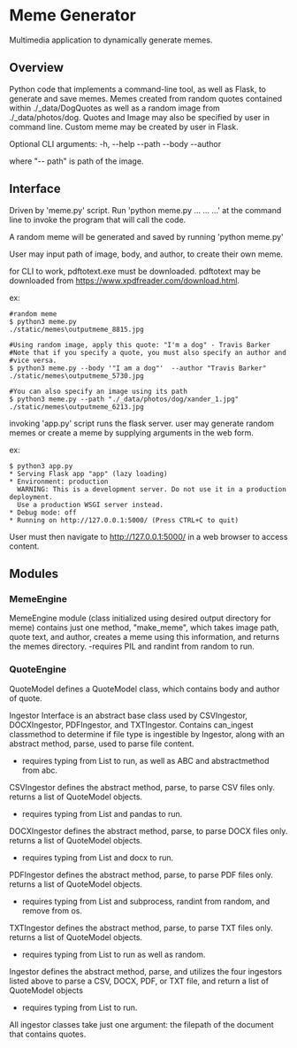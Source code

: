 # Meme Generator

Multimedia application to dynamically generate memes.

## Overview

Python code that implements a command-line tool, as well as Flask, to generate
and save memes. Memes created from random quotes contained within
./_data/DogQuotes as well as a random image from ./_data/photos/dog. Quotes and
Image may also be specified by user in command line. Custom meme may be created
by user in Flask.

Optional CLI arguments:
-h, --help
--path
--body
--author

where "-- path" is path of the image.


## Interface

Driven by 'meme.py' script. Run 'python meme.py ... ... ...' at the command
line to invoke the program that will call the code.

A random meme will be generated and saved by running 'python meme.py'

User may input path of image, body, and author, to create their own meme.

for CLI to work, pdftotext.exe must be downloaded.
pdftotext may be downloaded from https://www.xpdfreader.com/download.html.

ex:

```
#random meme
$ python3 meme.py
./static/memes\outputmeme_8815.jpg

#Using random image, apply this quote: "I'm a dog" - Travis Barker
#Note that if you specify a quote, you must also specify an author and
#vice versa.
$ python3 meme.py --body '"I am a dog"'  --author "Travis Barker"
./static/memes\outputmeme_5730.jpg

#You can also specify an image using its path
$ python3 meme.py --path "./_data/photos/dog/xander_1.jpg"
./static/memes\outputmeme_6213.jpg
```

invoking 'app.py' script runs the flask server. user may generate random memes
or create a meme by supplying arguments in the web form.

ex:

```
$ python3 app.py
* Serving Flask app "app" (lazy loading)
* Environment: production
  WARNING: This is a development server. Do not use it in a production deployment.
  Use a production WSGI server instead.
* Debug mode: off
* Running on http://127.0.0.1:5000/ (Press CTRL+C to quit)
```
User must then navigate to http://127.0.0.1:5000/ in a web browser to access
content.

## Modules

### MemeEngine

MemeEngine module (class initialized using desired output directory for meme)
contains just one method, "make_meme", which takes image path, quote text, and
author, creates a meme using this information, and returns the memes directory.
-requires PIL and randint from random to run.

### QuoteEngine

QuoteModel defines a QuoteModel class, which contains body and author of quote.

Ingestor Interface is an abstract base class used by CSVIngestor, DOCXIngestor,
PDFIngestor, and TXTIngestor. Contains can_ingest classmethod to determine if
file type is ingestible by Ingestor, along with an abstract method, parse, used
to parse file content.
- requires typing from List to run, as well as ABC and abstractmethod from abc.

CSVIngestor defines the abstract method, parse, to parse CSV files only.
returns a list of QuoteModel objects.
- requires typing from List and pandas to run.

DOCXIngestor defines the abstract method, parse, to parse DOCX files only.
returns a list of QuoteModel objects.
- requires typing from List and docx to run.

PDFIngestor defines the abstract method, parse, to parse PDF files only.
returns a list of QuoteModel objects.
- requires typing from List and subprocess, randint from random, and remove from
os.

TXTIngestor defines the abstract method, parse, to parse TXT files only.
returns a list of QuoteModel objects.
- requires typing from List to run as well as random.

Ingestor defines the abstract method, parse, and utilizes the four ingestors
listed above to parse a CSV, DOCX, PDF, or TXT file, and return a list of
QuoteModel objects
- requires typing from List to run.

All ingestor classes take just one argument: the filepath of the document
that contains quotes.

